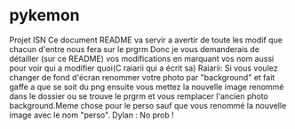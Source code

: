 # pykemon
Projet ISN
Ce document README va servir a avertir de toute les modif que chacun d'entre nous fera sur le prgrm
Donc je vous demanderais de détailler (sur ce README) vos modifications en marquant vos nom aussi pour voir qui a modifier quoi(C raiarii qui a écrit sa)
Raiarii: Si vous voulez changer de fond d'écran renommer votre photo par "background" et fait gaffe a que se soit du png ensuite vous mettez la nouvelle image renommé dans le dossier ou se trouve le prgrm et vous remplacer l'ancien photo background.Meme chose pour le perso sauf que vous renommé la nouvelle image avec le nom "perso".
Dylan : No prob !
